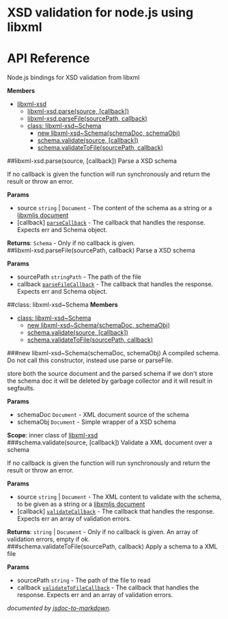 XSD validation for node.js using libxml
=======================================

API Reference
=============
Node.js bindings for XSD validation from libxml

**Members**

* [libxml-xsd](#module_libxml-xsd)
  * [libxml-xsd.parse(source, [callback])](#module_libxml-xsd.parse)
  * [libxml-xsd.parseFile(sourcePath, callback)](#module_libxml-xsd.parseFile)
  * [class: libxml-xsd~Schema](#module_libxml-xsd..Schema)
    * [new libxml-xsd~Schema(schemaDoc, schemaObj)](#new_module_libxml-xsd..Schema)
    * [schema.validate(source, [callback])](#module_libxml-xsd..Schema#validate)
    * [schema.validateToFile(sourcePath, callback)](#module_libxml-xsd..Schema#validateToFile)

<a name="module_libxml-xsd.parse"></a>
##libxml-xsd.parse(source, [callback])
Parse a XSD schema

If no callback is given the function will run synchronously and return the result or throw an error.

**Params**

- source `string` | `Document` - The content of the schema as a string or a [libxmljs document](https://github.com/polotek/libxmljs/wiki/Document)  
- \[callback\] <code>[parseCallback](#parseCallback)</code> - The callback that handles the response. Expects err and Schema object.  

**Returns**: `Schema` - Only if no callback is given.  
<a name="module_libxml-xsd.parseFile"></a>
##libxml-xsd.parseFile(sourcePath, callback)
Parse a XSD schema

**Params**

- sourcePath `stringPath` - The path of the file  
- callback <code>[parseFileCallback](#parseFileCallback)</code> - The callback that handles the response. Expects err and Schema object.  

<a name="module_libxml-xsd..Schema"></a>
##class: libxml-xsd~Schema
**Members**

* [class: libxml-xsd~Schema](#module_libxml-xsd..Schema)
  * [new libxml-xsd~Schema(schemaDoc, schemaObj)](#new_module_libxml-xsd..Schema)
  * [schema.validate(source, [callback])](#module_libxml-xsd..Schema#validate)
  * [schema.validateToFile(sourcePath, callback)](#module_libxml-xsd..Schema#validateToFile)

<a name="new_module_libxml-xsd..Schema"></a>
###new libxml-xsd~Schema(schemaDoc, schemaObj)
A compiled schema. Do not call this constructor, instead use parse or parseFile.

store both the source document and the parsed schema
if we don't store the schema doc it will be deleted by garbage collector and it will result in segfaults.

**Params**

- schemaDoc `Document` - XML document source of the schema  
- schemaObj `Document` - Simple wrapper of a XSD schema  

**Scope**: inner class of [libxml-xsd](#module_libxml-xsd)  
<a name="module_libxml-xsd..Schema#validate"></a>
###schema.validate(source, [callback])
Validate a XML document over a schema

If no callback is given the function will run synchronously and return the result or throw an error.

**Params**

- source `string` | `Document` - The XML content to validate with the schema, to be given as a string or a [libxmljs document](https://github.com/polotek/libxmljs/wiki/Document)  
- \[callback\] <code>[validateCallback](#Schema..validateCallback)</code> - The callback that handles the response. Expects err an array of validation errors.  

**Returns**: `string` | `Document` - Only if no callback is given. An array of validation errors, empty if ok.  
<a name="module_libxml-xsd..Schema#validateToFile"></a>
###schema.validateToFile(sourcePath, callback)
Apply a schema to a XML file

**Params**

- sourcePath `string` - The path of the file to read  
- callback <code>[validateToFileCallback](#Schema..validateToFileCallback)</code> - The callback that handles the response. Expects err and an array of validation errors.  

*documented by [jsdoc-to-markdown](https://github.com/75lb/jsdoc-to-markdown)*.